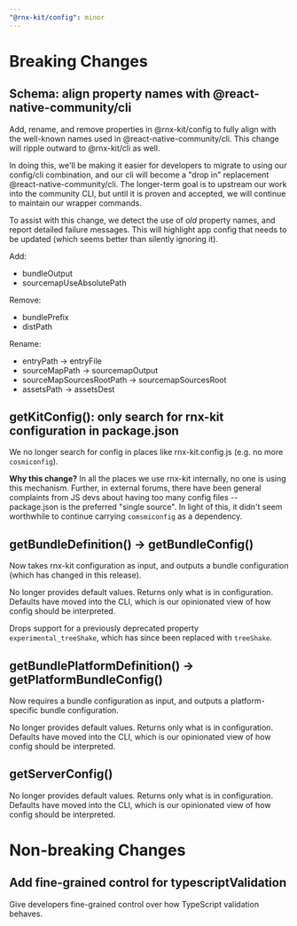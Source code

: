 ```yaml
---
"@rnx-kit/config": minor
---
```


# Breaking Changes

## Schema: align property names with @react-native-community/cli

Add, rename, and remove properties in @rnx-kit/config to fully align with the
well-known names used in @react-native-community/cli. This change will ripple
outward to @rnx-kit/cli as well.

In doing this, we'll be making it easier for developers to migrate to using our
config/cli combination, and our cli will become a "drop in" replacement
@react-native-community/cli. The longer-term goal is to upstream our work into
the community CLI, but until it is proven and accepted, we will continue to
maintain our wrapper commands.

To assist with this change, we detect the use of _old_ property names, and
report detailed failure messages. This will highlight app config that needs to
be updated (which seems better than silently ignoring it).

Add:

- bundleOutput
- sourcemapUseAbsolutePath

Remove:

- bundlePrefix
- distPath

Rename:

- entryPath -> entryFile
- sourceMapPath -> sourcemapOutput
- sourceMapSourcesRootPath -> sourcemapSourcesRoot
- assetsPath -> assetsDest

## getKitConfig(): only search for rnx-kit configuration in package.json

We no longer search for config in places like rnx-kit.config.js (e.g. no more
`cosmiconfig`).

**Why this change?** In all the places we use rnx-kit internally, no one is
using this mechanism. Further, in external forums, there have been general
complaints from JS devs about having too many config files -- package.json is
the preferred "single source". In light of this, it didn't seem worthwhile to
continue carrying `comsmiconfig` as a dependency.

## getBundleDefinition() -> getBundleConfig()

Now takes rnx-kit configuration as input, and outputs a bundle configuration
(which has changed in this release).

No longer provides default values. Returns only what is in configuration.
Defaults have moved into the CLI, which is our opinionated view of how config
should be interpreted.

Drops support for a previously deprecated property `experimental_treeShake`,
which has since been replaced with `treeShake`.

## getBundlePlatformDefinition() -> getPlatformBundleConfig()

Now requires a bundle configuration as input, and outputs a platform-specific
bundle configuration.

No longer provides default values. Returns only what is in configuration.
Defaults have moved into the CLI, which is our opinionated view of how config
should be interpreted.

## getServerConfig()

No longer provides default values. Returns only what is in configuration.
Defaults have moved into the CLI, which is our opinionated view of how config
should be interpreted.

# Non-breaking Changes

## Add fine-grained control for typescriptValidation

Give developers fine-grained control over how TypeScript validation behaves.
